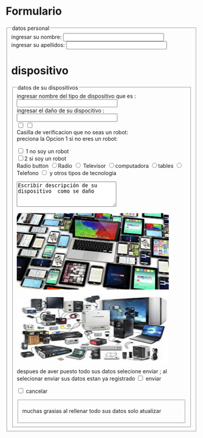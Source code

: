 
</head>
<body>
<h1>Formulario</h1>
<form>
<fieldset>
<legend>datos  personal </legend>
ingresar su  nombre:
<input type= "text" size="30">
<br>
ingresar su  apellidos:
<input type="text" size="30">
<br
</fieldset>
<h1>dispositivo </h1>
<form>
<fieldset>
<legend>datos  de su  dispositivos </legend>
ingresar nombre del tipo de dispositivo que es :
<input type= "text" size="30">
<br>
ingresar  el daño de su dispocitivo :
<input type="text" size="30">
<br>
<input type="checkbox"> 

<input type="checkbox">  


<br>
Casilla de verificacion  que no seas   un robot:
<br>
preciona la Opcion 1 si no eres un robot:

<br>

<input type="checkbox"> 1 no  soy un robot 
<br>
<input type="checkbox">2 si soy un robot
<br>
Radio button 
<input type="radio">Radio 
<input type="radio"> Televisor 
<input type="radio">computadora
<input type="radio">tables 
<input type="radio"> Telefono
<input type="radio">  y otros tipos de tecnologia 
<textarea rows="4" cols ="30">Escribir descripción de su dispositivo  como se daño </textarea>
<br>
<!-- inicio del piede de pagina -->
  <div class="footer">
    <p> <h100></h100> </p>
<a href="#"><img src="formulario.jpg" width="400" height="200"/> </a>
<a href="#"><img src="images.jfif" width="400" height="200"/> </a>


<br>
despues de aver puesto todo sus datos selecione  enviar  ;
al selecionar enviar sus datos estan ya registrado 
<input type="checkbox"> enviar 

<input type="checkbox"> cancelar 
<fieldset>

muchas grasias al  rellenar todo sus datos solo atualizar    

